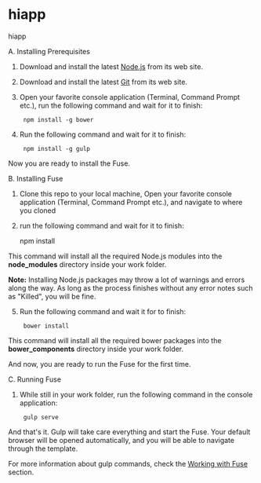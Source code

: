 # hiapp
hiapp 

A. Installing Prerequisites

1. Download and install the latest [Node.js][1] from its web site. 
2. Download and install the latest [Git][2] from its web site. 
3. Open your favorite console application (Terminal, Command Prompt etc.), run the following command and wait for it to finish: 
    
        npm install -g bower

4. Run the following command and wait for it to finish: 
    
        npm install -g gulp

Now you are ready to install the Fuse. 

B. Installing Fuse

1. Clone this repo to your local machine, Open your favorite console application (Terminal, Command Prompt etc.), and navigate to where you cloned
        
2.   run the following command and wait for it to finish: 
    
        npm install

This command will install all the required Node.js modules into the **node_modules** directory inside your work folder. 

**Note:** Installing Node.js packages may throw a lot of warnings and errors along the way. As long as the process finishes without any error notes such as "Killed", you will be fine. 

5. Run the following command and wait it for to finish: 
    
        bower install

This command will install all the required bower packages into the **bower_components** directory inside your work folder. 

And now, you are ready to run the Fuse for the first time.

C. Running Fuse

1. While still in your work folder, run the following command in the console application: 
    
        gulp serve

And that's it. Gulp will take care everything and start the Fuse. Your default browser will be opened automatically, and you will be able to navigate through the template. 

For more information about gulp commands, check the [Working with Fuse][3] section. 

[1]: https://nodejs.org/en/
[2]: https://git-scm.com/
[3]: http://withinpixels.com/themes/fuse/documentation/working-with-fuse/server

  
